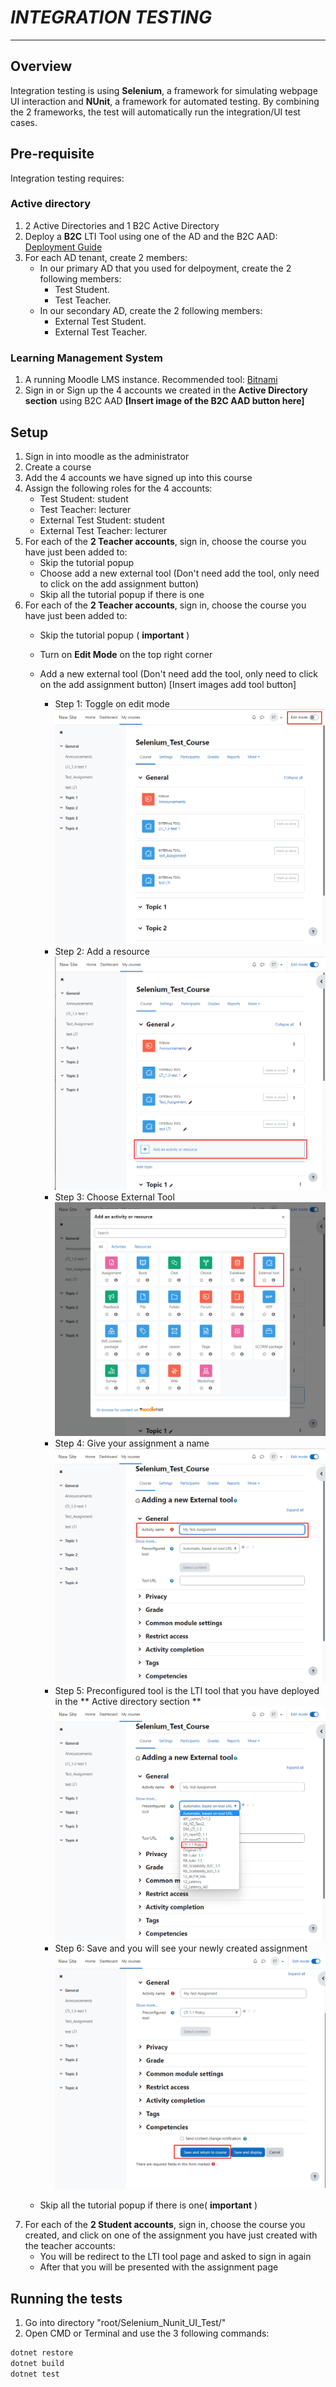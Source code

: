 # *INTEGRATION TESTING*
---
## Overview
Integration testing is using **Selenium**, a framework for simulating webpage UI interaction and **NUnit**, a framework for automated testing. By combining the 2 frameworks, the test will automatically run the integration/UI test cases.

## Pre-requisite
Integration testing requires:

### Active directory 

1. 2 Active Directories and 1 B2C Active Directory
2. Deploy a **B2C** LTI Tool using one of the AD and the B2C AAD: [Deployment Guide](./docs/DEPLOYMENT_GUIDE.md)
3. For each AD tenant, create 2 members:
    * In our primary AD that you used for delpoyment, create the 2 following members:
        * Test Student.
        * Test Teacher.
    * In our secondary AD, create the 2 following members:
        * External Test Student.
        * External Test Teacher.

### Learning Management System
1. A running Moodle LMS instance. Recommended tool: [Bitnami](https://bitnami.com/stack/moodle) 
2. Sign in or Sign up the 4 accounts we created in the **Active Directory section** using B2C AAD
**[Insert image of the B2C AAD button here]**

## Setup

1. Sign in into moodle as the administrator
2. Create a course
3. Add the 4 accounts we have signed up into this course
4. Assign the following roles for the 4 accounts:
    * Test Student: student
    * Test Teacher: lecturer
    * External Test Student: student
    * External Test Teacher: lecturer
5. For each of the **2 Teacher accounts**, sign in, choose the course you have just been added to:
    * Skip the tutorial popup
    * Choose add a new external tool (Don't need add the tool, only need to click on the add assignment button)
    * Skip all the tutorial popup if there is one
6. For each of the **2 Teacher accounts**, sign in, choose the course you have just been added to:
    * Skip the tutorial popup ( **important** )
    * Turn on **Edit Mode** on the top right corner
    * Add a new external tool (Don't need add the tool, only need to click on the add assignment button)
    [Insert images add tool button]
        * Step 1: Toggle on edit mode
        ![Create_Step_1](../images/Selenium_Test/Create_step_1.png)
        * Step 2: Add a resource
        ![Create_Step_2](../images/Selenium_Test/Create_step_2.png)
        * Step 3: Choose External Tool
        ![Create_Step_3](../images/Selenium_Test/Create_step_3.png)
        * Step 4: Give your assignment a name
        ![Create_Step_4](../images/Selenium_Test/Create_step_4.png)
        * Step 5: Preconfigured tool is the LTI tool that you have deployed in the ** Active directory section **
        ![Create_Step_5](../images/Selenium_Test/Create_step_5.png)
        * Step 6: Save and you will see your newly created assignment
        ![Create_Step_6](../images/Selenium_Test/Create_step_6.png)

    * Skip all the tutorial popup if there is one( **important** )
7. For each of the **2 Student accounts**, sign in, choose the course you created, and click on one of the assignment you have just created with the teacher accounts:
    * You will be redirect to the LTI tool page and asked to sign in again
    * After that you will be presented with the assignment page

## Running the tests

1. Go into directory "root/Selenium_Nunit_UI_Test/"
2. Open CMD or Terminal and use the 3 following commands:
```cmd
dotnet restore
dotnet build
dotnet test
```
